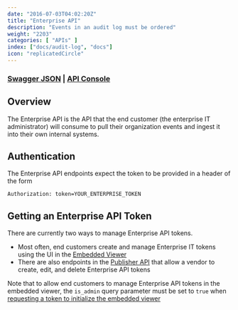 ```yaml
---
date: "2016-07-03T04:02:20Z"
title: "Enterprise API"
description: "Events in an audit log must be ordered"
weight: "2203"
categories: [ "APIs" ]
index: ["docs/audit-log", "docs"]
icon: "replicatedCircle"
---
```


### [Swagger JSON](https://api.retraced.io/enterprise/v1/swagger.json) | [API Console](https://retraced.readme.io/v1.0/reference)

## Overview

The Enterprise API is the API that the end customer (the enterprise IT administrator) will consume to pull their organization events and ingest it into their own internal systems.

## Authentication

The Enterprise API endpoints expect the token to be provided in a header of the form

```
Authorization: token=YOUR_ENTERPRISE_TOKEN
```


## Getting an Enterprise API Token

There are currently two ways to manage Enterprise API tokens.

- Most often, end customers create and manage Enterprise IT tokens using the UI in the [Embedded Viewer](/documentation/getting-started/embedded-viewer)
- There are also endpoints in the [Publisher API](/documentation/apis/publisher-api) that
allow a vendor to create, edit, and delete Enterprise API tokens


Note that to allow end customers to manage Enterprise API tokens in the embedded viewer,
the `is_admin` query parameter must be set to `true` when [requesting a token to initialize the embedded viewer](https://retraced.readme.io/reference#publisherv1projectprojectidviewertoken)
